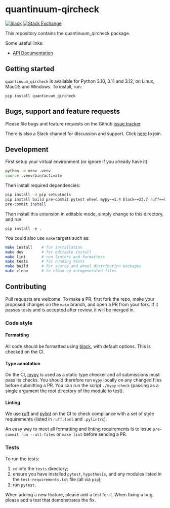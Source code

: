 # quantinuum-qircheck

[![Slack](https://img.shields.io/badge/Slack-4A154B?style=for-the-badge&logo=slack&logoColor=white)](https://tketusers.slack.com/join/shared_invite/zt-18qmsamj9-UqQFVdkRzxnXCcKtcarLRA#)
[![Stack Exchange](https://img.shields.io/badge/StackExchange-%23ffffff.svg?style=for-the-badge&logo=StackExchange)](https://quantumcomputing.stackexchange.com/tags/pytket)

This repository contains the quantinuum_qircheck package.

Some useful links:
- [API Documentation](https://tket.quantinuum.com/extensions/pytket-qir/)

## Getting started

`quantinuum_qircheck` is available for Python 3.10, 3.11 and 3.12, on Linux, MacOS
and Windows. To install, run:

```shell
pip install quantinuum_qircheck
```

## Bugs, support and feature requests

Please file bugs and feature requests on the Github
[issue tracker](https://github.com/CQCL/quantinuum-qircheck/issues).

There is also a Slack channel for discussion and support. Click [here](https://tketusers.slack.com/join/shared_invite/zt-18qmsamj9-UqQFVdkRzxnXCcKtcarLRA#/shared-invite/email) to join.

## Development

First setup your virtual environment (or ignore if you already have it):

```sh
python -m venv .venv
source .venv/bin/activate
```

Then install required dependencies:

```sh
pip install -U pip setuptools
pip install build pre-commit pytest wheel mypy~=1.4 black~=23.7 ruff==0.0.282
pre-commit install
```

Then install this extension in editable mode, simply change to this directory, and run:

```shell
pip install -e .
```

You could also use `make` targets such as:

```sh
make install    # for installation
make dev        # for editable install
make lint       # run linters and formatters
make tests      # for running tests
make build      # for source and wheel distribution packages
make clean      # to clean up autogenerated files
```

## Contributing

Pull requests are welcome. To make a PR, first fork the repo, make your proposed
changes on the `main` branch, and open a PR from your fork. If it passes
tests and is accepted after review, it will be merged in.

### Code style

#### Formatting

All code should be formatted using
[black](https://black.readthedocs.io/en/stable/), with default options. This is
checked on the CI.

#### Type annotation

On the CI, [mypy](https://mypy.readthedocs.io/en/stable/) is used as a static
type checker and all submissions must pass its checks. You should therefore run
`mypy` locally on any changed files before submitting a PR. You can run the script `./mypy-check`
(passing as a single argument the root directory of the module to test).

#### Linting

We use [ruff](https://github.com/astral-sh/ruff) and [pylint](https://pypi.org/project/pylint/)
on the CI to check compliance with a set of style requirements (listed in `ruff.toml` and `.pylintrc`).

An easy way to meet all formatting and linting requirements is to issue `pre-commit run --all-files`
or `make lint` before sending a PR.

### Tests

To run the tests:

1. `cd` into the `tests` directory;
2. ensure you have installed `pytest`, `hypothesis`, and any modules listed in
the `test-requirements.txt` file (all via `pip`);
3. run `pytest`.

When adding a new feature, please add a test for it. When fixing a bug, please
add a test that demonstrates the fix.
